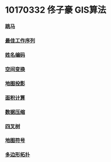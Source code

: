 # 10170332 佟子豪 GIS算法
### [跳马](https://10170332.github.io/跳马.html)
### [最佳工作序列](https://10170332.github.io/最佳工作序列.html)
### [姓名编码](https://10170332.github.io/姓名编码.html)
### [空间变换](https://10170332.github.io/空间变换.html)
### [地图投影](https://10170332.github.io/地图投影.html)
### [面积计算](https://10170332.github.io/面积计算.html)
### [数据压缩](https://10170332.github.io/数据压缩.html)
### [四叉树](https://10170332.github.io/四叉树.html)
### [地图符号](https://10170332.github.io/地图符号.html)
### [多边形拓扑](https://10170332.github.io/多边形拓扑.html)
